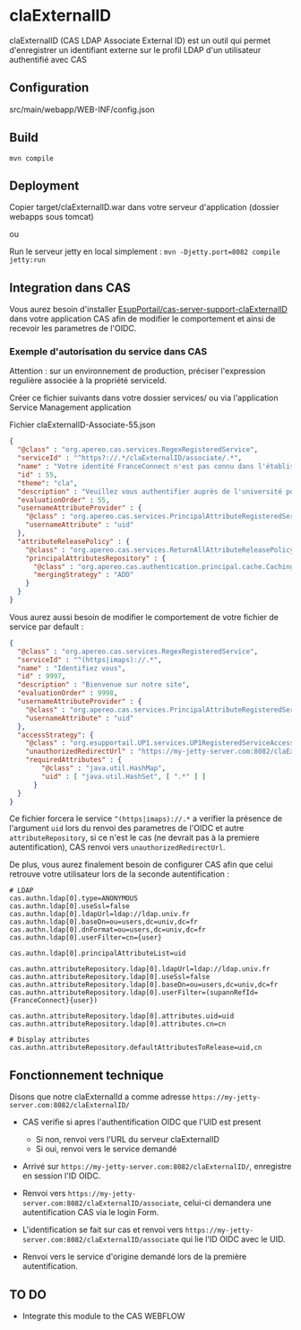 # claExternalID
claExternalID (CAS LDAP Associate External ID) est un outil qui permet d'enregistrer un identifiant externe sur le profil LDAP d'un utilisateur authentifié avec CAS

## Configuration

src/main/webapp/WEB-INF/config.json 

## Build

`mvn compile`

## Deployment

Copier target/claExternalID.war dans votre serveur d'application (dossier webapps sous tomcat)

ou 

Run le serveur jetty en local simplement :
`mvn -Djetty.port=8082 compile jetty:run`

## Integration dans CAS

Vous aurez besoin d'installer [EsupPortail/cas-server-support-claExternalID](https://github.com/EsupPortail/cas-server-support-claExternalID) dans votre application CAS afin de modifier le comportement et ainsi de recevoir les parametres de l'OIDC.

### Exemple d'autorisation du service dans CAS

Attention : sur un environnement de production, préciser l'expression regulière associée à la propriété serviceId.

Créer ce fichier suivants dans votre dossier services/ ou via l'application Service Management application

Fichier claExternalID-Associate-55.json
``` json
{
  "@class" : "org.apereo.cas.services.RegexRegisteredService",
  "serviceId" : "^https?://.*/claExternalID/associate/.*",
  "name" : "Votre identité FranceConnect n'est pas connu dans l'établissement",
  "id" : 55,
  "theme": "cla",
  "description" : "Veuillez vous authentifier auprès de l'université pour confirmer votre identité",
  "evaluationOrder" : 55,
  "usernameAttributeProvider" : {
    "@class" : "org.apereo.cas.services.PrincipalAttributeRegisteredServiceUsernameProvider",
    "usernameAttribute" : "uid"
  },
  "attributeReleasePolicy" : {
    "@class" : "org.apereo.cas.services.ReturnAllAttributeReleasePolicy",
    "principalAttributesRepository" : {
      "@class" : "org.apereo.cas.authentication.principal.cache.CachingPrincipalAttributesRepository",
      "mergingStrategy" : "ADD"
    }
  }
}
```

Vous aurez aussi besoin de modifier le comportement de votre fichier de service par default :

``` json
{
  "@class" : "org.apereo.cas.services.RegexRegisteredService",
  "serviceId" : "^(https|imaps)://.*",
  "name" : "Identifiez vous",
  "id" : 9997,
  "description" : "Bienvenue sur notre site",
  "evaluationOrder" : 9998,
  "usernameAttributeProvider" : {
    "@class" : "org.apereo.cas.services.PrincipalAttributeRegisteredServiceUsernameProvider",
    "usernameAttribute" : "uid"
  },
  "accessStrategy": {
    "@class" : "org.esupportail.UP1.services.UP1RegisteredServiceAccessStrategy",
    "unauthorizedRedirectUrl" : "https://my-jetty-server.com:8082/claExternalID/",
    "requiredAttributes" : {
	    "@class" : "java.util.HashMap",
	    "uid" : [ "java.util.HashSet", [ ".*" ] ]
	  }
  }
}
```
Ce fichier forcera le service `^(https|imaps)://.*` a verifier la présence de l'argument `uid` lors du renvoi 
des parametres de l'OIDC et autre `attributeRepository`, si ce n'est le cas (ne devrait pas à la premiere 
autentification), CAS renvoi vers `unauthorizedRedirectUrl`. 

De plus, vous aurez finalement besoin de configurer CAS afin que celui retrouve votre utilisateur lors de la seconde 
autentification :

``` properties
# LDAP
cas.authn.ldap[0].type=ANONYMOUS
cas.authn.ldap[0].useSsl=false
cas.authn.ldap[0].ldapUrl=ldap://ldap.univ.fr
cas.authn.ldap[0].baseDn=ou=users,dc=univ,dc=fr
cas.authn.ldap[0].dnFormat=ou=users,dc=univ,dc=fr
cas.authn.ldap[0].userFilter=cn={user}

cas.authn.ldap[0].principalAttributeList=uid

cas.authn.attributeRepository.ldap[0].ldapUrl=ldap://ldap.univ.fr
cas.authn.attributeRepository.ldap[0].useSsl=false
cas.authn.attributeRepository.ldap[0].baseDn=ou=users,dc=univ,dc=fr
cas.authn.attributeRepository.ldap[0].userFilter=(supannRefId={FranceConnect}{user})

cas.authn.attributeRepository.ldap[0].attributes.uid=uid
cas.authn.attributeRepository.ldap[0].attributes.cn=cn

# Display attributes
cas.authn.attributeRepository.defaultAttributesToRelease=uid,cn
```

## Fonctionnement technique

Disons que notre claExternalId a comme adresse `https://my-jetty-server.com:8082/claExternalID/`
- CAS verifie si apres l'authentification OIDC que l'UID est present
  - Si non, renvoi vers l'URL du serveur claExternalID
  - Si oui, renvoi vers le service demandé

- Arrivé sur `https://my-jetty-server.com:8082/claExternalID/`, enregistre en session l'ID OIDC.
- Renvoi vers `https://my-jetty-server.com:8082/claExternalID/associate`, celui-ci demandera une autentification CAS via le login Form.
- L'identification se fait sur cas et renvoi vers `https://my-jetty-server.com:8082/claExternalID/associate` qui lie l'ID OIDC avec le UID.
- Renvoi vers le service d'origine demandé lors de la première autentification.

## TO DO

- Integrate this module to the CAS WEBFLOW